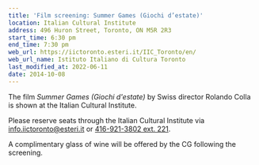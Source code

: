```yaml
---
title: 'Film screening: Summer Games (Giochi d’estate)'
location: Italian Cultural Institute
address: 496 Huron Street, Toronto, ON M5R 2R3
start_time: 6:30 pm
end_time: 7:30 pm
web_url: https://iictoronto.esteri.it/IIC_Toronto/en/
web_url_name: Istituto Italiano di Cultura Toronto
last_modified_at: 2022-06-11
date: 2014-10-08
---
```


The film *Summer Games (Giochi d'estate)* by Swiss director Rolando Colla is
shown at the Italian Cultural Institute.

Please reserve seats through the Italian Cultural Institute via
<info.iictoronto@esteri.it> or [416-921-3802 ext. 221][phone].

A complimentary glass of wine will be offered by the CG following the
screening.

[phone]: <tel:416-921-3802;ext=221>

